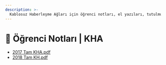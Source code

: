 ```yaml
---
description: >-
  Kablosuz Haberleşme Ağları için öğrenci notları, el yazıları, tutulmuş veya alınmış notlar
---
```


# 📕 Öğrenci Notları \| KHA

<!--YPackage.YGitbookIntegration-tarafından-otomatik-oluşturulmuştur-->

- [2017 Tam KHA.pdf](2017%20Tam%20KHA.pdf)
- [2018 Tam KH.pdf](2018%20Tam%20KH.pdf)

<!--YPackage.YGitbookIntegration-tarafından-otomatik-oluşturulmuştur-->
